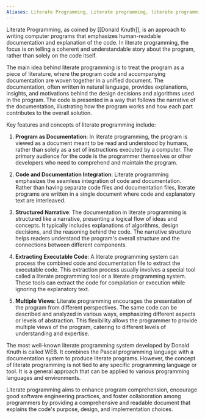 ```yaml
---
Aliases: Literate Programming, Literate programming, literate programming
---
```

Literate Programming, as coined by [[Donald Knuth]], is an approach to writing computer programs that emphasizes human-readable documentation and explanation of the code. In literate programming, the focus is on telling a coherent and understandable story about the program, rather than solely on the code itself.

The main idea behind literate programming is to treat the program as a piece of literature, where the program code and accompanying documentation are woven together in a unified document. The documentation, often written in natural language, provides explanations, insights, and motivations behind the design decisions and algorithms used in the program. The code is presented in a way that follows the narrative of the documentation, illustrating how the program works and how each part contributes to the overall solution.

Key features and concepts of literate programming include:

1. **Program as Documentation**: In literate programming, the program is viewed as a document meant to be read and understood by humans, rather than solely as a set of instructions executed by a computer. The primary audience for the code is the programmer themselves or other developers who need to comprehend and maintain the program.

2. **Code and Documentation Integration**: Literate programming emphasizes the seamless integration of code and documentation. Rather than having separate code files and documentation files, literate programs are written in a single document where code and explanatory text are interleaved.

3. **Structured Narrative**: The documentation in literate programming is structured like a narrative, presenting a logical flow of ideas and concepts. It typically includes explanations of algorithms, design decisions, and the reasoning behind the code. The narrative structure helps readers understand the program's overall structure and the connections between different components.

4. **Extracting Executable Code**: A literate programming system can process the combined code and documentation file to extract the executable code. This extraction process usually involves a special tool called a literate programming tool or a literate programming system. These tools can extract the code for compilation or execution while ignoring the explanatory text.

5. **Multiple Views**: Literate programming encourages the presentation of the program from different perspectives. The same code can be described and analyzed in various ways, emphasizing different aspects or levels of abstraction. This flexibility allows the programmer to provide multiple views of the program, catering to different levels of understanding and expertise.

The most well-known literate programming system developed by Donald Knuth is called WEB. It combines the Pascal programming language with a documentation system to produce literate programs. However, the concept of literate programming is not tied to any specific programming language or tool. It is a general approach that can be applied to various programming languages and environments.

Literate programming aims to enhance program comprehension, encourage good software engineering practices, and foster collaboration among programmers by providing a comprehensive and readable document that explains the code's purpose, design, and implementation choices.
